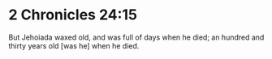 # 2 Chronicles 24:15

But Jehoiada waxed old, and was full of days when he died; an hundred and thirty years old [was he] when he died.